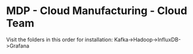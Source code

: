 # MDP - Cloud Manufacturing - Cloud Team

Visit the folders in this order for installation:
Kafka->Hadoop->InfluxDB->Grafana

